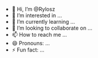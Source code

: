 - 👋 Hi, I’m @Rylosz
- 👀 I’m interested in ...
- 🌱 I’m currently learning ...
- 💞️ I’m looking to collaborate on ...
- 📫 How to reach me ...
- 😄 Pronouns: ...
- ⚡ Fun fact: ...

<!---
Rylosz/Rylosz is a ✨ special ✨ repository because its `README.md` (this file) appears on your GitHub profile.
You can click the Preview link to take a look at your changes.
--->
